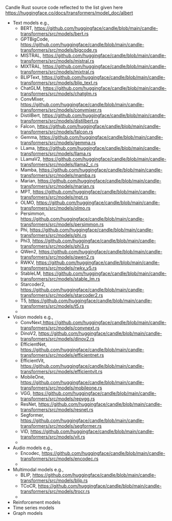 Candle Rust source code reflected to the list given here https://huggingface.co/docs/transformers/model_doc/albert

* Text models e.g.,
    - BERT, https://github.com/huggingface/candle/blob/main/candle-transformers/src/models/bert.rs
    - GPTBigCode, https://github.com/huggingface/candle/blob/main/candle-transformers/src/models/bigcode.rs 
    - MISTRAL, https://github.com/huggingface/candle/blob/main/candle-transformers/src/models/mistral.rs
    - MIXTRAL, https://github.com/huggingface/candle/blob/main/candle-transformers/src/models/mixtral.rs
    - BLIPText, https://github.com/huggingface/candle/blob/main/candle-transformers/src/models/blip_text.rs 
    - ChatGLM, https://github.com/huggingface/candle/blob/main/candle-transformers/src/models/chatglm.rs
    - ConvMixer, https://github.com/huggingface/candle/blob/main/candle-transformers/src/models/convmixer.rs
    - DistilBert, https://github.com/huggingface/candle/blob/main/candle-transformers/src/models/distilbert.rs
    - Falcon, https://github.com/huggingface/candle/blob/main/candle-transformers/src/models/falcon.rs
    - Gemma, https://github.com/huggingface/candle/blob/main/candle-transformers/src/models/gemma.rs
    - LLama, https://github.com/huggingface/candle/blob/main/candle-transformers/src/models/llama.rs
    - LLamaV2, https://github.com/huggingface/candle/blob/main/candle-transformers/src/models/llama2_c.rs
    - Mamba, https://github.com/huggingface/candle/blob/main/candle-transformers/src/models/mamba.rs
    - Marian, https://github.com/huggingface/candle/blob/main/candle-transformers/src/models/marian.rs
    - MPT, https://github.com/huggingface/candle/blob/main/candle-transformers/src/models/mpt.rs
    - OLMO, https://github.com/huggingface/candle/blob/main/candle-transformers/src/models/olmo.rs
    - Persimmon, https://github.com/huggingface/candle/blob/main/candle-transformers/src/models/persimmon.rs
    - Phi, https://github.com/huggingface/candle/blob/main/candle-transformers/src/models/phi.rs
    - Phi3, https://github.com/huggingface/candle/blob/main/candle-transformers/src/models/phi3.rs
    - QWen2, https://github.com/huggingface/candle/blob/main/candle-transformers/src/models/qwen2.rs
    - RWKV, https://github.com/huggingface/candle/blob/main/candle-transformers/src/models/rwkv_v5.rs
    - StableLM, https://github.com/huggingface/candle/blob/main/candle-transformers/src/models/stable_lm.rs
    - Starcoder2, https://github.com/huggingface/candle/blob/main/candle-transformers/src/models/starcoder2.rs
    - T5, https://github.com/huggingface/candle/blob/main/candle-transformers/src/models/t5.rs
    - 
* Vision models e.g.,
    - ConvNext,https://github.com/huggingface/candle/blob/main/candle-transformers/src/models/convnext.rs
    - DinoV2, https://github.com/huggingface/candle/blob/main/candle-transformers/src/models/dinov2.rs
    - EfficientNet, https://github.com/huggingface/candle/blob/main/candle-transformers/src/models/efficientnet.rs
    - EfficientVit, https://github.com/huggingface/candle/blob/main/candle-transformers/src/models/efficientvit.rs
    - MobileOne, https://github.com/huggingface/candle/blob/main/candle-transformers/src/models/mobileone.rs
    - VGG, https://github.com/huggingface/candle/blob/main/candle-transformers/src/models/repvgg.rs
    - ResNet, https://github.com/huggingface/candle/blob/main/candle-transformers/src/models/resnet.rs
    - Segformer, https://github.com/huggingface/candle/blob/main/candle-transformers/src/models/segformer.rs
    - VID, https://github.com/huggingface/candle/blob/main/candle-transformers/src/models/vit.rs
    - 
* Audio models e.g.,
    - Encodec, https://github.com/huggingface/candle/blob/main/candle-transformers/src/models/encodec.rs
    - 
* Multimodal models e.g.,
    - BLIP, https://github.com/huggingface/candle/blob/main/candle-transformers/src/models/blip.rs 
    - TCoCR, https://github.com/huggingface/candle/blob/main/candle-transformers/src/models/trocr.rs
    - 
* Reinforcement models
* Time series models
* Graph models

